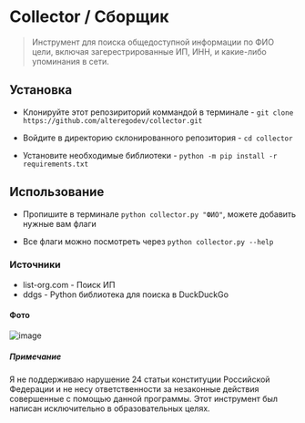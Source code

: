 # Collector / Сборщик

> Инструмент для поиска общедоступной информации по ФИО цели, включая загерестрированные ИП, ИНН, и какие-либо упоминания в сети.

## Установка

-   Клонируйте этот репозириторий коммандой в терминале - `git clone https://github.com/alteregodev/collector.git`

-   Войдите в директорию склонированного репозитория - `cd collector`

-   Установите необходимые библиотеки - `python -m pip install -r requirements.txt`

## Использование

-   Пропишите в терминале `python collector.py "ФИО"`, можете добавить нужные вам флаги

-   Все флаги можно посмотреть через `python collector.py --help`

### Источники

-   list-org.com - Поиск ИП
-   ddgs - Python библиотека для поиска в DuckDuckGo

#### Фото

![image](https://github.com/user-attachments/assets/11901b14-66d7-422d-a585-15d860a34f4f)

##### Примечание

Я не поддерживаю нарушение 24 статьи конституции Российской Федерации и не несу ответственности за незаконные действия совершенные с помощью данной программы. Этот инструмент был написан исключительно в образовательных целях.

